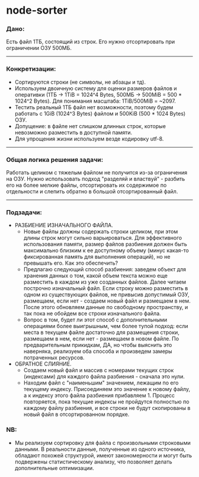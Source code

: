 # node-sorter

### Дано:

Есть файл 1ТБ, состоящий из строк. Его нужно отсортировать при ограничении ОЗУ 500МБ.

---

### Конкретизации:

- Сортируются строки (не символы, не абзацы и тд).
- Используем двоичную систему для оценки размеров файлов и оперативки (1ТБ -> 1TiB = 1024^4 Bytes, 500МБ -> 500MiB = 500 \* 1024^2 Bytes). Для понимания масштаба: 1TiB/500MiB = ~2097.
- Тестить реальный 1ТБ файл нет возможности, поэтому будем работать с 1GiB (1024^3 Bytes) файлом и 500KiB (500 \* 1024 Bytes) ОЗУ.
- Допущение: в файле нет слишком длинных строк, которые невозможно разместить в доступной памяти.
- Для упрощения жизни используем везде кодировку utf-8.

---

### Общая логика решения задачи:

Работать целиком с тяжелым файлом не получится из-за ограничения на ОЗУ. Нужно использовать подход "разделяй и властвуй" - разбить его на более мелкие файлы, отсортировать их содержимое по отдельности и слепить обратно в большой отсортированный файл.

---

### Подзадачи:

- РАЗБИЕНИЕ ИЗНАЧАЛЬНОГО ФАЙЛА.
  - Новые файлы должны содержать строки целиком, при этом длины строк могут сильно варьироваться. Для эффективного использования памяти, размер файлов разбиения должен быть максимально близким к ее доступному объему (минус какая-то фиксированная память для выполнения операций), но не превышать его. Как это обеспечить?
  - Предлагаю следующий способ разбиения: заведем объект для хранения данных о том, какой объем текста можно еще разместить в каждом из уже созданных файлов. Далее читаем построчно изначальный файл. Если строку можно разместить в одном из существующих файлов, не привысив допустимый ОЗУ, размещаем, если нет - создаем новый файл и размещаем в нем. После этого обновляем данные по свободному пространству, и так пока не обойдем все строки изначального файла.
  - Вопрос в том, будет ли этот способ с дополнительными операциями более выигрышным, чем более тупой подход: если места в текущем файле достаточно для размещения строки, размещаем в нем, если нет - размещаем в новом файле. По предварительным прикидкам, ДА, но чтобы выяснить это наверняка, реализуем оба способа и произведем замеры потраченных ресурсов.
- ОБРАТНОЕ СЛИЯНИЕ.
  - Создаем новый файл и массив с номерами текущих строк (индексами) для каждого файла разбиения - сначала это нули.
  - Находим файл с "наименьшим" значением, лежащим по его текущему индексу. Присоединяем это значение к новому файлу, а к индексу этого файла разбиения прибавляем 1. Процесс повторяется, пока текущие индексы не пройдутся полностью по каждому файлу разбиения, и все строки не будут скопированы в новый файл в отсортированном порядке.

### NB:

- Мы реализуем сортировку для файла с произвольными строковыми данными. В реальности данные, полученные из одного источника, обладают похожей структурой, имеют закономерности и могут быть подвержены статистическому анализу, что позволяет делать дополнительные оптимизации.
